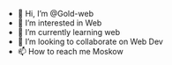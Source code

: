 - 👋 Hi, I’m @Gold-web
- 👀 I’m interested in Web 
- 🌱 I’m currently learning web 
- 💞️ I’m looking to collaborate on Web Dev
- 📫 How to reach me Moskow 

<!---
Gold-web/Gold-web is a ✨ special ✨ repository because its `README.md` (this file) appears on your GitHub profile.
You can click the Preview link to take a look at your changes.
--->
